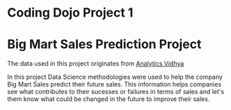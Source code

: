 # Coding Dojo Project 1

# Big Mart Sales Prediction Project
The data used in this project originates from [Analytics Vidhya](https://datahack.analyticsvidhya.com/contest/practice-problem-big-mart-sales-iii/)

In this project Data Science methodologies were used to help the company Big Mart Sales
predict their future sales. This information helps companies see what contributes to 
their sucesses or failures in terms of sales and let's them know what could be changed 
in the future to improve their sales.


